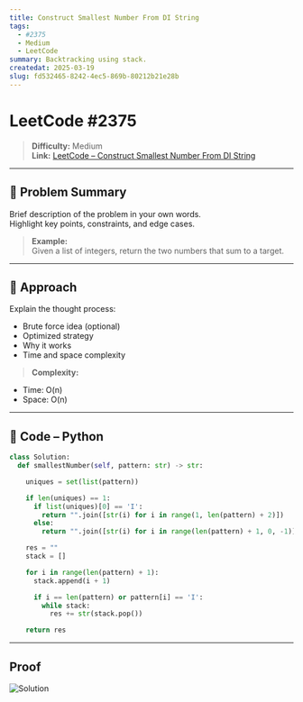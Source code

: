 ```yaml
---
title: Construct Smallest Number From DI String
tags:
  - #2375
  - Medium
  - LeetCode
summary: Backtracking using stack.
createdat: 2025-03-19
slug: fd532465-8242-4ec5-869b-80212b21e28b
---
```


# LeetCode #2375

> **Difficulty:** Medium\
> **Link:** [LeetCode – Construct Smallest Number From DI String](https://leetcode.com/problems/construct-smallest-number-from-di-string/)

---

## 🧩 Problem Summary

Brief description of the problem in your own words.\
Highlight key points, constraints, and edge cases.

> **Example:**\
> Given a list of integers, return the two numbers that sum to a target.

---

## 🧠 Approach

Explain the thought process:

- Brute force idea (optional)
- Optimized strategy
- Why it works
- Time and space complexity

> **Complexity:**

- Time: O(n)
- Space: O(n)

---

## 🧮 Code – Python

```python
class Solution:
  def smallestNumber(self, pattern: str) -> str:

    uniques = set(list(pattern))

    if len(uniques) == 1:
      if list(uniques)[0] == 'I':
        return "".join([str(i) for i in range(1, len(pattern) + 2)])
      else:
        return "".join([str(i) for i in range(len(pattern) + 1, 0, -1)])

    res = ""
    stack = []

    for i in range(len(pattern) + 1):
      stack.append(i + 1)

      if i == len(pattern) or pattern[i] == 'I':
        while stack:
          res += str(stack.pop())

    return res
```

---

## Proof

![Solution](/post-images/construct-smallest-number-from-DI-string.png)
